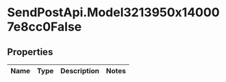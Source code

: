 # SendPostApi.Model3213950x140007e8cc0False

## Properties
Name | Type | Description | Notes
------------ | ------------- | ------------- | -------------


